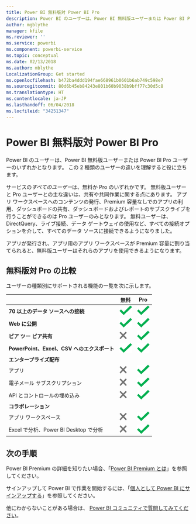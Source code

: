 ```yaml
---
title: Power BI 無料版対 Power BI Pro
description: Power BI のユーザーは、Power BI 無料版ユーザーまたは Power BI Pro ユーザーのいずれかとなります。 この 2 種類のユーザーの違いを理解すると役に立ちます。
author: mgblythe
manager: kfile
ms.reviewer: ''
ms.service: powerbi
ms.component: powerbi-service
ms.topic: conceptual
ms.date: 02/13/2018
ms.author: mblythe
LocalizationGroup: Get started
ms.openlocfilehash: b472ba4ddd194fae668961b0601b6ab749c598e7
ms.sourcegitcommit: 80d6b45eb84243e801b60b9038b9bff77c30d5c8
ms.translationtype: HT
ms.contentlocale: ja-JP
ms.lasthandoff: 06/04/2018
ms.locfileid: "34251347"
---
```

# <a name="power-bi-free-vs-pro"></a>Power BI 無料版対 Power BI Pro
Power BI のユーザーは、Power BI 無料版ユーザーまたは Power BI Pro ユーザーのいずれかとなります。 この 2 種類のユーザーの違いを理解すると役に立ちます。

サービスの*すべてのユーザー*は、無料か Pro のいずれかです。 無料版ユーザーと Pro ユーザーとの主な違いは、共有や共同作業に関する点にあります。 アプリ ワークスペースへのコンテンツの発行、Premium 容量なしでのアプリの利用、ダッシュボードの共有、ダッシュボードおよびレポートのサブスクライブを行うことができるのは Pro ユーザーのみとなります。 無料ユーザーは、DirectQuery、ライブ接続、データ ゲートウェイの使用など、すべての接続オプションを介して、すべてのデータ ソースに接続できるようになりました。

アプリが発行され、アプリ用のアプリ ワークスペースが Premium 容量に割り当てられると、無料版ユーザーはそれらのアプリを使用できるようになります。

## <a name="free-vs-pro-comparison"></a>無料版対 Pro の比較
ユーザーの種類別にサポートされる機能の一覧を次に示します。

|  | 無料 | Pro |
| --- | --- | --- |
| **70 以上のデータ ソースへの接続** |![](media/service-free-vs-pro/available.png "利用可能") |![](media/service-free-vs-pro/available.png "利用可能") |
| **Web に公開** |![](media/service-free-vs-pro/available.png "利用可能") |![](media/service-free-vs-pro/available.png "利用可能") |
| **ピア ツー ピア共有** |![](media/service-free-vs-pro/not-available.png "利用不可") |![](media/service-free-vs-pro/available.png "利用可能") |
| **PowerPoint、Excel、CSV へのエクスポート** |![](media/service-free-vs-pro/available.png "利用可能") |![](media/service-free-vs-pro/available.png "利用可能") |
| **エンタープライズ配布** | | |
| アプリ |![](media/service-free-vs-pro/not-available.png "利用不可") |![](media/service-free-vs-pro/available.png "利用可能") |
| 電子メール サブスクリプション |![](media/service-free-vs-pro/not-available.png "利用不可") |![](media/service-free-vs-pro/available.png "利用可能") |
| API とコントロールの埋め込み |![](media/service-free-vs-pro/not-available.png "利用不可") |![](media/service-free-vs-pro/available.png "利用可能") |
| **コラボレーション** | | |
| アプリ ワークスペース |![](media/service-free-vs-pro/not-available.png "利用不可") |![](media/service-free-vs-pro/available.png "利用可能") |
| Excel で分析、Power BI Desktop で分析 |![](media/service-free-vs-pro/not-available.png "利用不可") |![](media/service-free-vs-pro/available.png "利用可能") |

## <a name="next-steps"></a>次の手順
Power BI Premium の詳細を知りたい場合、「[Power BI Premium とは](service-premium.md)」を参照してください。

サインアップして Power BI で作業を開始するには、「[個人として Power BI にサインアップする](service-self-service-signup-for-power-bi.md)」を参照してください。

他にわからないことがある場合は、 [Power BI コミュニティで質問してみてください](https://community.powerbi.com/)。

